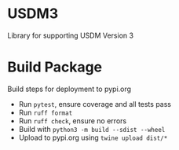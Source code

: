 # USDM3

Library for supporting USDM Version 3

# Build Package

Build steps for deployment to pypi.org

- Run `pytest`, ensure coverage and all tests pass
- Run `ruff format`
- Run `ruff check`, ensure no errors
- Build with `python3 -m build --sdist --wheel`
- Upload to pypi.org using `twine upload dist/*`

